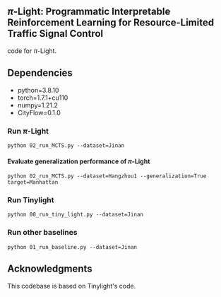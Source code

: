 ## $\pi$-Light: Programmatic Interpretable Reinforcement Learning for Resource-Limited Traffic Signal Control

code for $\pi$-Light.

## Dependencies

- python=3.8.10
- torch=1.7.1+cu110
- numpy=1.21.2
- CityFlow=0.1.0 



### Run $\pi$-Light

```shell
python 02_run_MCTS.py --dataset=Jinan
```

#### Evaluate generalization performance of $\pi$-Light

```shell
python 02_run_MCTS.py --dataset=Hangzhou1 --generalization=True target=Manhattan
```

### Run Tinylight

```shell
python 00_run_tiny_light.py --dataset=Jinan
```

### Run other baselines

```shell
python 01_run_baseline.py --dataset=Jinan
```



## Acknowledgments

This codebase is based on Tinylight's code.